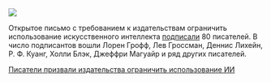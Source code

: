 <!--2025-06-29 13:02:01-->
<div class="yb">
  <div class="rss habr"><img src="https://habrastorage.org/webt/wv/oa/gg/wvoaggj_ljcuq4949d8ylu5bldk.jpeg" /><p>Открытое письмо с требованием к издательствам ограничить использование искусственного интеллекта <a href="https://lithub.com/against-ai-an-open-letter-from-writers-to-publishers/" rel="noopener noreferrer nofollow">подписали</a> 80 писателей. В число подписантов вошли Лорен Грофф, Лев Гроссман, Деннис Лихейн, Р. Ф. Куанг, Холли Блэк, Джеффри Магуайр и ряд других писателей.</p> <a... <p class="titl"><a href="https://habr.com/ru/news/923090/?utm_source=habrahabr&utm_medium=rss&utm_campaign=923090">Писатели призвали издательства ограничить использование ИИ</a></p></div>
</div>
